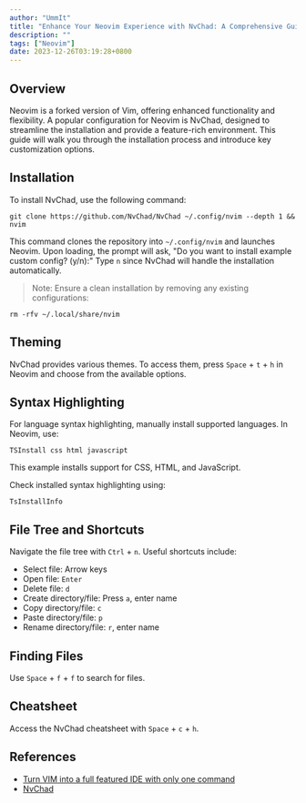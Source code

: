 ```yaml
---
author: "UmmIt"
title: "Enhance Your Neovim Experience with NvChad: A Comprehensive Guide"
description: ""
tags: ["Neovim"]
date: 2023-12-26T03:19:28+0800
---
```


## Overview

Neovim is a forked version of Vim, offering enhanced functionality and flexibility. A popular configuration for Neovim is NvChad, designed to streamline the installation and provide a feature-rich environment. This guide will walk you through the installation process and introduce key customization options.

## Installation

To install NvChad, use the following command:

```shell
git clone https://github.com/NvChad/NvChad ~/.config/nvim --depth 1 && nvim
```

This command clones the repository into `~/.config/nvim` and launches Neovim. Upon loading, the prompt will ask, "Do you want to install example custom config? (y/n):" Type `n` since NvChad will handle the installation automatically.

>Note: Ensure a clean installation by removing any existing configurations:

```shell
rm -rfv ~/.local/share/nvim
```

## Theming

NvChad provides various themes. To access them, press `Space` + `t` + `h` in Neovim and choose from the available options.

## Syntax Highlighting

For language syntax highlighting, manually install supported languages. In Neovim, use:

```shell
TSInstall css html javascript
```

This example installs support for CSS, HTML, and JavaScript.

Check installed syntax highlighting using:

```shell
TsInstallInfo
```

## File Tree and Shortcuts

Navigate the file tree with `Ctrl` + `n`. Useful shortcuts include:

- Select file: Arrow keys
- Open file: `Enter`
- Delete file: `d`
- Create directory/file: Press `a`, enter name
- Copy directory/file: `c`
- Paste directory/file: `p`
- Rename directory/file: `r`, enter name

## Finding Files

Use `Space` + `f` + `f` to search for files.

## Cheatsheet

Access the NvChad cheatsheet with `Space` + `c` + `h`.

## References

- [Turn VIM into a full featured IDE with only one command](https://yt.cdaut.de/watch?v=Mtgo-nP_r8Y)
- [NvChad](https://nvchad.com/)
